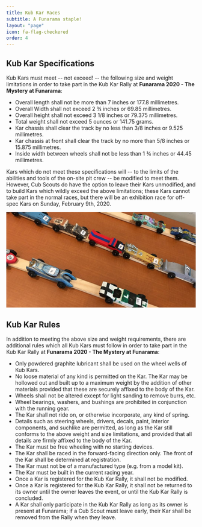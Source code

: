 ```yaml
---
title: Kub Kar Races
subtitle: A Funarama staple!
layout: "page"
icon: fa-flag-checkered
order: 4
---
```

## Kub Kar Specifications
Kub Kars must meet -- not exceed! -- the following size and weight limitations in order to take part in the Kub Kar Rally at <b>Funarama 2020 - The Mystery at Funarama</b>:

<ul>
<li>Overall length shall not be more than 7 inches or 177.8 millimetres.</li>
<li>Overall Width shall not exceed 2 ¾ inches or 69.85 millimetres.</li>
<li>Overall height shall not exceed 3 1/8 inches or 79.375 millimetres.</li>
<li>Total weight shall not exceed 5 ounces or 141.75 grams.</li>
<li>Kar chassis shall clear the track by no less than 3/8 inches or 9.525 millimetres.</li>
<li>Kar chassis at front shall clear the track by no more than 5/8 inches or 15.875 millimetres.</li>
<li>Inside width between wheels shall not be less than 1 ¾ inches or 44.45 millimetres.</li>
</ul>

Kars which do not meet these specifications will -- to the limits of the abilities and tools of the on-site pit crew -- be modified to meet them. However, Cub Scouts do have the option to leave their Kars unmodified, and to build Kars which wildly exceed the above limitations; these Kars cannot take part in the normal races, but there will be an exhibition race for off-spec Kars on Sunday, February 9th, 2020.

<a href="#" class="image featured"><img src="assets/images/pic09.jpg" alt="" /></a>

## Kub Kar Rules
In addition to meeting the above size and weight requirements, there are additional rules which all Kub Kars must follow in order to take part in the Kub Kar Rally at <b>Funarama 2020 - The Mystery at Funarama</b>:

<ul>
<li>Only powdered graphite lubricant shall be used on the wheel wells of Kub Kars.</li>
<li>No loose material of any kind is permitted on the Kar. The Kar may be hollowed out and built up to a maximum weight by the addition of other materials provided that these are securely affixed to the body of the Kar.</li>
<li>Wheels shall not be altered except for light sanding to remove burrs, etc.</li>
<li>Wheel bearings, washers, and bushings are prohibited in conjunction with the running gear.</li>
<li>The Kar shall not ride on, or otherwise incorporate, any kind of spring.</li>
<li>Details such as steering wheels, drivers, decals, paint, interior components, and suchlike are permitted, as long as the Kar still conforms to the above weight and size limitations, and provided that all details are firmly affixed to the body of the Kar.</li>
<li>The Kar must be free wheeling with no starting devices.</li>
<li>The Kar shall be raced in the forward-facing direction only. The front of the Kar shall be determined at registration.</li>
<li>The Kar must not be of a manufactured type (e.g. from a model kit).</li>
<li>The Kar must be built in the current racing year.</li>
<li>Once a Kar is registered for the Kub Kar Rally, it shall not be modified.</li>
<li>Once a Kar is registered for the Kub Kar Rally, it shall not be returned to its owner until the owner leaves the event, or until the Kub Kar Rally is concluded.</li>
<li>A Kar shall only participate in the Kub Kar Rally as long as its owner is present at Funarama; if a Cub Scout must leave early, their Kar shall be removed from the Rally when they leave.</li>
</ul> 
